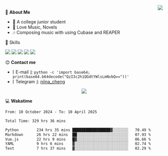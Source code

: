 <a href="#">
    <img align="right" src="https://github-readme-stats-tau-lilac-25.vercel.app/api?username=irorange27&count_private=true&show_icons=true&theme=transparent" />
</a>

💭 **About Me**

- 🏫 A college junior student
- 🍕 Love Music, Novels
- 🎶 Composing music with using Cubase and REAPER


🚀 Skills

![](https://img.shields.io/badge/-python-3e74a2?style=for-the-badge&logo=Python&logoColor=fff
)
![](https://img.shields.io/badge/-javascript-f0db4f?style=for-the-badge&logo=JavaScript&logoColor=fff
)
![](https://img.shields.io/badge/-vue3-41b883?style=for-the-badge&logo=Vue.js&logoColor=fff
)
![](https://img.shields.io/badge/-docker-2496ed?style=for-the-badge&logo=Docker&logoColor=fff
)
![](https://img.shields.io/badge/-linux-000000?style=for-the-badge&logo=Linux&logoColor=fff&color=000
)

😊 **Contact me**

- ⌈ E-mail ⌋: `python -c 'import base64; print(base64.b64decode("QzI3c2h1QGdtYWlsLmNvbQ=="))'`
- ⌈ Telegram ⌋: [niina_cheng](https://t.me/niina_cheng)

</p>
    <p align="center">
    <img src="https://profile-counter.glitch.me/{irorange27}/count.svg" />
</p>

💻 **Wakatime**

<!--START_SECTION:waka-->

```txt
From: 10 October 2024 - To: 10 April 2025

Total Time: 329 hrs 36 mins

Python        234 hrs 35 mins █████████████████▓░░░░░░░   70.49 %
Markdown      26 hrs 22 mins  ██░░░░░░░░░░░░░░░░░░░░░░░   07.93 %
Vue.js        22 hrs 9 mins   █▓░░░░░░░░░░░░░░░░░░░░░░░   06.66 %
YAML          9 hrs 6 mins    ▓░░░░░░░░░░░░░░░░░░░░░░░░   02.74 %
Text          7 hrs 37 mins   ▓░░░░░░░░░░░░░░░░░░░░░░░░   02.29 %
```

<!--END_SECTION:waka-->
